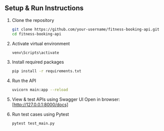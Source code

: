 ## Setup & Run Instructions

1. Clone the repository

   ```bash
   git clone https://github.com/your-username/fitness-booking-api.git
   cd fitness-booking-api
   ```

2. Activate virtual environment

   ```bash
   venv\Scripts\activate
   ```

3. Install required packages

   ```bash
   pip install -r requirements.txt
   ```

4. Run the API

   ```bash
   uvicorn main:app --reload
   ```

5. View & test APIs using Swagger UI
   Open in browser: [http://127.0.0.1:8000/docs]

6. Run test cases using Pytest

   ```bash
   pytest test_main.py
   ```

